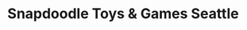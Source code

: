 ---
title: "Snapdoodle Toys & Games Seattle"
url: /seattle/snapdoodle-toys-und-games-seattle/
shop: Spielzeug
---